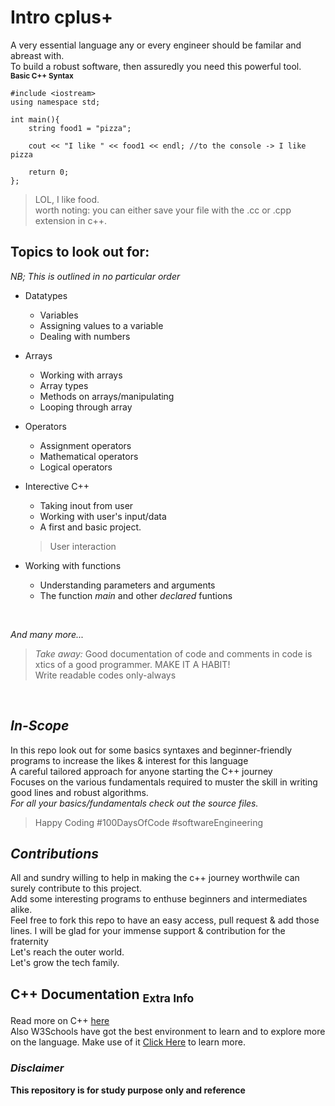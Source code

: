 # Intro cplus+
A very essential language any or every engineer should be familar and abreast with. <br>
To build a robust software, then assuredly you need this powerful tool.<br>
<sub>**Basic C++ Syntax**</sub>

```
#include <iostream>
using namespace std;

int main(){
    string food1 = "pizza";
    
    cout << "I like " << food1 << endl; //to the console -> I like pizza
    
    return 0;
};
```
> LOL, I like food. <br>
> worth noting: you can either save your file with the .cc or .cpp extension in c++.

## **Topics to look out for:**
_NB; This is outlined in no particular order_
+ Datatypes
   - Variables
   - Assigning values to a variable
   - Dealing with numbers
+ Arrays
   - Working with arrays
   - Array types
   - Methods on arrays/manipulating
   - Looping through array

+ Operators
   - Assignment operators
   - Mathematical operators
   - Logical operators
   
+ Interective C++
   - Taking inout from user
   - Working with user's input/data
   - A first and basic project.
   > User interaction
   
+ Working with functions
  - Understanding parameters and arguments
  - The function *main* and other _declared_ funtions
 <br>
 
_And many more..._

> *Take away:* Good documentation of code and comments in code is xtics of a good programmer. MAKE IT A HABIT! <br>
> Write readable codes only-always

<br>

## *In-Scope*

In this repo look out for some basics syntaxes and beginner-friendly programs to increase the likes & interest for this language<br>
A careful tailored approach for anyone starting the C++ journey<br>
Focuses on the various fundamentals required to muster the skill in writing good lines and robust algorithms.<br>
<i>For all your basics/fundamentals check out the source files. </i>
>Happy Coding #100DaysOfCode #softwareEngineering

## *Contributions*

All and sundry willing to help in making the c++ journey worthwile can surely contribute to this project.<br>
Add some interesting programs to enthuse beginners and intermediates alike.<br>
Feel free to fork this repo to have an easy access, pull request & add those lines. I will be glad for your immense support & contribution for the fraternity<br>
Let's reach the outer world.<br>
Let's grow the tech family.<br>

## C++ Documentation <sub>Extra Info</sub>
Read more on C++ [here](https://learn.microsoft.com/en-us/cpp/?view=msvc-170)<br>
Also W3Schools have got the best environment to learn and to explore more on the language. Make use of it
[Click Here](https://www.w3schools.com/cpp/) to learn more.<br>

### _Disclaimer_
**This repository is for study purpose only and reference**

